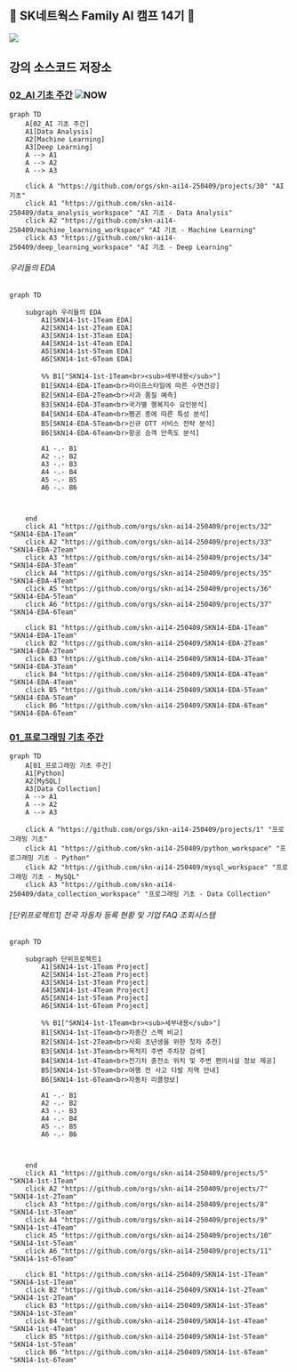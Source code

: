 ## 👋 SK네트웍스 Family AI 캠프 14기 👋

<!--

**Here are some ideas to get you started:**

🙋‍♀️ A short introduction - what is your organization all about?
🌈 Contribution guidelines - how can the community get involved?
👩‍💻 Useful resources - where can the community find your docs? Is there anything else the community should know?
🍿 Fun facts - what does your team eat for breakfast?
🧙 Remember, you can do mighty things with the power of [Markdown](https://docs.github.com/github/writing-on-github/getting-started-with-writing-and-formatting-on-github/basic-writing-and-formatting-syntax)
-->


![](https://cdn.imweb.me/upload/S20240314bd10436a7991a/41a9769cc44e6.png)

## 강의 소스코드 저장소 

### [02_AI 기초 주간](https://github.com/orgs/skn-ai14-250409/projects/30) ![NOW](https://img.shields.io/badge/👈-NOW-yellow)
```mermaid
graph TD
    A[02_AI 기초 주간]
    A1[Data Analysis]
    A2[Machine Learning]
    A3[Deep Learning]
    A --> A1
    A --> A2
    A --> A3

    click A "https://github.com/orgs/skn-ai14-250409/projects/30" "AI 기초"
    click A1 "https://github.com/skn-ai14-250409/data_analysis_workspace" "AI 기초 - Data Analysis"
    click A2 "https://github.com/skn-ai14-250409/machine_learning_workspace" "AI 기초 - Machine Learning"
    click A3 "https://github.com/skn-ai14-250409/deep_learning_workspace" "AI 기초 - Deep Learning"

```

###### 우리들의 EDA

```mermaid
graph TD
    
    subgraph 우리들의 EDA
        A1[SKN14-1st-1Team EDA]
        A2[SKN14-1st-2Team EDA]
        A3[SKN14-1st-3Team EDA]
        A4[SKN14-1st-4Team EDA]
        A5[SKN14-1st-5Team EDA]
        A6[SKN14-1st-6Team EDA]

        %% B1["SKN14-1st-1Team<br><sub>세부내용</sub>"]
        B1[SKN14-EDA-1Team<br>라이프스타일에 따른 수면건강]
        B2[SKN14-EDA-2Team<br>사과 품질 예측]
        B3[SKN14-EDA-3Team<br>국가별 행복지수 요인분석]
        B4[SKN14-EDA-4Team<br>펭귄 종에 따른 특성 분석]
        B5[SKN14-EDA-5Team<br>신규 OTT 서비스 전략 분석]
        B6[SKN14-EDA-6Team<br>항공 승객 만족도 분석]

        A1 -.- B1
        A2 -.- B2
        A3 -.- B3
        A4 -.- B4
        A5 -.- B5
        A6 -.- B6

            

    end
    click A1 "https://github.com/orgs/skn-ai14-250409/projects/32" "SKN14-EDA-1Team"
    click A2 "https://github.com/orgs/skn-ai14-250409/projects/33" "SKN14-EDA-2Team"
    click A3 "https://github.com/orgs/skn-ai14-250409/projects/34" "SKN14-EDA-3Team"
    click A4 "https://github.com/orgs/skn-ai14-250409/projects/35" "SKN14-EDA-4Team"
    click A5 "https://github.com/orgs/skn-ai14-250409/projects/36" "SKN14-EDA-5Team"
    click A6 "https://github.com/orgs/skn-ai14-250409/projects/37" "SKN14-EDA-6Team"

    click B1 "https://github.com/skn-ai14-250409/SKN14-EDA-1Team" "SKN14-EDA-1Team"
    click B2 "https://github.com/skn-ai14-250409/SKN14-EDA-2Team" "SKN14-EDA-2Team"
    click B3 "https://github.com/skn-ai14-250409/SKN14-EDA-3Team" "SKN14-EDA-3Team"
    click B4 "https://github.com/skn-ai14-250409/SKN14-EDA-4Team" "SKN14-EDA-4Team"
    click B5 "https://github.com/skn-ai14-250409/SKN14-EDA-5Team" "SKN14-EDA-5Team"
    click B6 "https://github.com/skn-ai14-250409/SKN14-EDA-6Team" "SKN14-EDA-6Team"

```

### [01_프로그래밍 기초 주간](https://github.com/orgs/skn-ai14-250409/projects/1)
```mermaid
graph TD
    A[01_프로그래밍 기초 주간]
    A1[Python]
    A2[MySQL]
    A3[Data Collection]
    A --> A1
    A --> A2
    A --> A3

    click A "https://github.com/orgs/skn-ai14-250409/projects/1" "프로그래밍 기초"
    click A1 "https://github.com/skn-ai14-250409/python_workspace" "프로그래밍 기초 - Python"
    click A2 "https://github.com/skn-ai14-250409/mysql_workspace" "프로그래밍 기초 - MySQL"
    click A3 "https://github.com/skn-ai14-250409/data_collection_workspace" "프로그래밍 기초 - Data Collection"

```
###### [단위프로젝트1] _전국 자동차 등록 현황 및 기업 FAQ 조회시스템_

```mermaid
graph TD
    
    subgraph 단위프로젝트1
        A1[SKN14-1st-1Team Project]
        A2[SKN14-1st-2Team Project]
        A3[SKN14-1st-3Team Project]
        A4[SKN14-1st-4Team Project]
        A5[SKN14-1st-5Team Project]
        A6[SKN14-1st-6Team Project]

        %% B1["SKN14-1st-1Team<br><sub>세부내용</sub>"]
        B1[SKN14-1st-1Team<br>차종간 스펙 비교]
        B2[SKN14-1st-2Team<br>사회 초년생을 위한 첫차 추천]
        B3[SKN14-1st-3Team<br>목적지 주변 주차장 검색]
        B4[SKN14-1st-4Team<br>전기차 충전소 위치 및 주변 편의시설 정보 제공]
        B5[SKN14-1st-5Team<br>여행 전 사고 다발 지역 안내]
        B6[SKN14-1st-6Team<br>자동차 리콜정보]

        A1 -.- B1
        A2 -.- B2
        A3 -.- B3
        A4 -.- B4
        A5 -.- B5
        A6 -.- B6

            

    end
    click A1 "https://github.com/orgs/skn-ai14-250409/projects/5" "SKN14-1st-1Team"
    click A2 "https://github.com/orgs/skn-ai14-250409/projects/7" "SKN14-1st-2Team"
    click A3 "https://github.com/orgs/skn-ai14-250409/projects/8" "SKN14-1st-3Team"
    click A4 "https://github.com/orgs/skn-ai14-250409/projects/9" "SKN14-1st-4Team"
    click A5 "https://github.com/orgs/skn-ai14-250409/projects/10" "SKN14-1st-5Team"
    click A6 "https://github.com/orgs/skn-ai14-250409/projects/11" "SKN14-1st-6Team"

    click B1 "https://github.com/skn-ai14-250409/SKN14-1st-1Team" "SKN14-1st-1Team"
    click B2 "https://github.com/skn-ai14-250409/SKN14-1st-2Team" "SKN14-1st-2Team"
    click B3 "https://github.com/skn-ai14-250409/SKN14-1st-3Team" "SKN14-1st-3Team"
    click B4 "https://github.com/skn-ai14-250409/SKN14-1st-4Team" "SKN14-1st-4Team"
    click B5 "https://github.com/skn-ai14-250409/SKN14-1st-5Team" "SKN14-1st-5Team"
    click B6 "https://github.com/skn-ai14-250409/SKN14-1st-6Team" "SKN14-1st-6Team"

```


